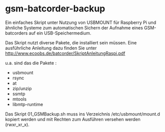 # gsm-batcorder-backup

Ein einfaches Skript unter Nutzung von USBMOUNT für Raspberry Pi und ähnliche Systeme zum automatischen Sichern der Aufnahme eines GSM-batcorders auf ein USB-Speichermedium.

Das Skript nutzt diverse Pakete, die installiert sein müssen. Eine ausführliche Anleitung dazu finden Sie unter http://www.ecoobs.de/batcorder/SkriptAnleitungRaspi.pdf

u.a. sind das die Pakete :

- usbmount
- rsync
- at
- zip/unzip
- ssmtp
- mtools
- libmtp-runtime

Das Skript 01_GSMBackup.sh muss ins Verzeichnis /etc/usbmount/mount.d kopiert werden und mit Rechten zum Ausführen versehen werden (rwxr_xr_x).

